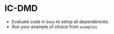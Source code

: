 # IC-DMD

- Evaluate code in `base` to setup all dependencies.
- Run your example of choice from `examples`
